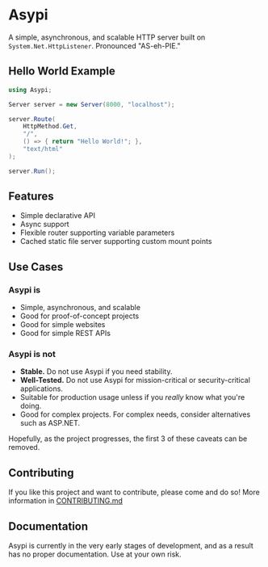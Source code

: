 # Asypi

A simple, asynchronous, and scalable HTTP server built on `System.Net.HttpListener`. Pronounced "AS-eh-PIE."

## Hello World Example

```C#
using Asypi;

Server server = new Server(8000, "localhost");

server.Route(
    HttpMethod.Get,
    "/",
    () => { return "Hello World!"; },
    "text/html"
);

server.Run();

```

## Features

- Simple declarative API
- Async support
- Flexible router supporting variable parameters
- Cached static file server supporting custom mount points

## Use Cases

### Asypi is

- Simple, asynchronous, and scalable
- Good for proof-of-concept projects
- Good for simple websites
- Good for simple REST APIs

### Asypi is **not**

- **Stable.** Do not use Asypi if you need stability.
- **Well-Tested.** Do not use Asypi for mission-critical or security-critical applications.
- Suitable for production usage unless if you *really* know what you're doing.
- Good for complex projects. For complex needs, consider alternatives such as ASP.NET.

Hopefully, as the project progresses, the first 3 of these caveats can be removed.

## Contributing

If you like this project and want to contribute, please come and do so! More information in [CONTRIBUTING.md](./CONTRIBUTING.md)

## Documentation

Asypi is currently in the very early stages of development, and as a result has no proper documentation. Use at your own risk.
